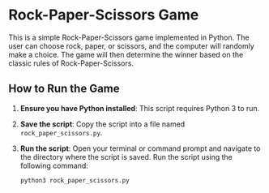 # Rock-Paper-Scissors Game

This is a simple Rock-Paper-Scissors game implemented in Python. The user can choose rock, paper, or scissors, and the computer will randomly make a choice. The game will then determine the winner based on the classic rules of Rock-Paper-Scissors.

## How to Run the Game

1. **Ensure you have Python installed**: This script requires Python 3 to run.

2. **Save the script**: Copy the script into a file named `rock_paper_scissors.py`.

3. **Run the script**: Open your terminal or command prompt and navigate to the directory where the script is saved. Run the script using the following command:

   ```bash
   python3 rock_paper_scissors.py
